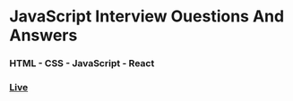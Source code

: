 # JavaScript Interview Ouestions And Answers

### HTML - CSS - JavaScript - React

### [Live](https://question-answer-project-react.vercel.app/)